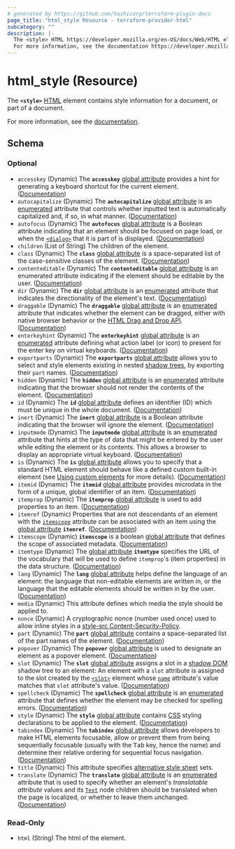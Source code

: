 ```yaml
---
# generated by https://github.com/hashicorp/terraform-plugin-docs
page_title: "html_style Resource - terraform-provider-html"
subcategory: ""
description: |-
  The <style> HTML https://developer.mozilla.org/en-US/docs/Web/HTML element contains style information for a document, or part of a document.
  For more information, see the documentation https://developer.mozilla.org/en-US/docs/Web/HTML/Element/style.
---
```


# html_style (Resource)

The **`<style>`** [HTML](https://developer.mozilla.org/en-US/docs/Web/HTML) element contains style information for a document, or part of a document.

For more information, see the [documentation](https://developer.mozilla.org/en-US/docs/Web/HTML/Element/style).



<!-- schema generated by tfplugindocs -->
## Schema

### Optional

- `accesskey` (Dynamic) The **`accesskey`** [global attribute](https://developer.mozilla.org/en-US/docs/Web/HTML/Global_attributes) provides a hint for generating a keyboard shortcut for the current element. ([Documentation](https://developer.mozilla.org/en-US/docs/Web/HTML/Global_attributes/accesskey))
- `autocapitalize` (Dynamic) The **`autocapitalize`** [global attribute](https://developer.mozilla.org/en-US/docs/Web/HTML/Global_attributes) is an [enumerated](https://developer.mozilla.org/en-US/docs/Glossary/Enumerated) attribute that controls whether inputted text is automatically capitalized and, if so, in what manner. ([Documentation](https://developer.mozilla.org/en-US/docs/Web/HTML/Global_attributes/autocapitalize))
- `autofocus` (Dynamic) The **`autofocus`** [global attribute](https://developer.mozilla.org/en-US/docs/Web/HTML/Global_attributes) is a Boolean attribute indicating that an element should be focused on page load, or when the [`<dialog>`](https://developer.mozilla.org/en-US/docs/Web/HTML/Element/dialog) that it is part of is displayed. ([Documentation](https://developer.mozilla.org/en-US/docs/Web/HTML/Global_attributes/autofocus))
- `children` (List of String) The children of the element.
- `class` (Dynamic) The **`class`** [global attribute](https://developer.mozilla.org/en-US/docs/Web/HTML/Global_attributes) is a space-separated list of the case-sensitive classes of the element. ([Documentation](https://developer.mozilla.org/en-US/docs/Web/HTML/Global_attributes/class))
- `contenteditable` (Dynamic) The **`contenteditable`** [global attribute](https://developer.mozilla.org/en-US/docs/Web/HTML/Global_attributes) is an enumerated attribute indicating if the element should be editable by the user. ([Documentation](https://developer.mozilla.org/en-US/docs/Web/HTML/Global_attributes/contenteditable))
- `dir` (Dynamic) The **`dir`** [global attribute](https://developer.mozilla.org/en-US/docs/Web/HTML/Global_attributes) is an [enumerated](https://developer.mozilla.org/en-US/docs/Glossary/Enumerated) attribute that indicates the directionality of the element's text. ([Documentation](https://developer.mozilla.org/en-US/docs/Web/HTML/Global_attributes/dir))
- `draggable` (Dynamic) The **`draggable`** [global attribute](https://developer.mozilla.org/en-US/docs/Web/HTML/Global_attributes) is an [enumerated](https://developer.mozilla.org/en-US/docs/Glossary/Enumerated) attribute that indicates whether the element can be dragged, either with native browser behavior or the [HTML Drag and Drop API](https://developer.mozilla.org/en-US/docs/Web/API/HTML_Drag_and_Drop_API). ([Documentation](https://developer.mozilla.org/en-US/docs/Web/HTML/Global_attributes/draggable))
- `enterkeyhint` (Dynamic) The **`enterkeyhint`** [global attribute](https://developer.mozilla.org/en-US/docs/Web/HTML/Global_attributes) is an [enumerated](https://developer.mozilla.org/en-US/docs/Glossary/Enumerated) attribute defining what action label (or icon) to present for the enter key on virtual keyboards. ([Documentation](https://developer.mozilla.org/en-US/docs/Web/HTML/Global_attributes/enterkeyhint))
- `exportparts` (Dynamic) The **`exportparts`** [global attribute](https://developer.mozilla.org/en-US/docs/Web/HTML/Global_attributes) allows you to select and style elements existing in nested [shadow trees](https://developer.mozilla.org/en-US/docs/Glossary/Shadow_tree), by exporting their `part` names. ([Documentation](https://developer.mozilla.org/en-US/docs/Web/HTML/Global_attributes/exportparts))
- `hidden` (Dynamic) The **`hidden`** [global attribute](https://developer.mozilla.org/en-US/docs/Web/HTML/Global_attributes) is an [enumerated](https://developer.mozilla.org/en-US/docs/Glossary/Enumerated) attribute indicating that the browser should not render the contents of the element. ([Documentation](https://developer.mozilla.org/en-US/docs/Web/HTML/Global_attributes/hidden))
- `id` (Dynamic) The **`id`** [global attribute](https://developer.mozilla.org/en-US/docs/Web/HTML/Global_attributes) defines an identifier (ID) which must be unique in the whole document. ([Documentation](https://developer.mozilla.org/en-US/docs/Web/HTML/Global_attributes/id))
- `inert` (Dynamic) The **`inert`** [global attribute](https://developer.mozilla.org/en-US/docs/Web/HTML/Global_attributes) is a Boolean attribute indicating that the browser will ignore the element. ([Documentation](https://developer.mozilla.org/en-US/docs/Web/HTML/Global_attributes/inert))
- `inputmode` (Dynamic) The **`inputmode`** [global attribute](https://developer.mozilla.org/en-US/docs/Web/HTML/Global_attributes) is an [enumerated](https://developer.mozilla.org/en-US/docs/Glossary/Enumerated) attribute that hints at the type of data that might be entered by the user while editing the element or its contents. This allows a browser to display an appropriate virtual keyboard. ([Documentation](https://developer.mozilla.org/en-US/docs/Web/HTML/Global_attributes/inputmode))
- `is` (Dynamic) The **`is`** [global attribute](https://developer.mozilla.org/en-US/docs/Web/HTML/Global_attributes) allows you to specify that a standard HTML element should behave like a defined custom built-in element (see [Using custom elements](https://developer.mozilla.org/en-US/docs/Web/API/Web_components/Using_custom_elements) for more details). ([Documentation](https://developer.mozilla.org/en-US/docs/Web/HTML/Global_attributes/is))
- `itemid` (Dynamic) The **`itemid`** [global attribute](https://developer.mozilla.org/en-US/docs/Web/HTML/Global_attributes) provides microdata in the form of a unique, global identifier of an item. ([Documentation](https://developer.mozilla.org/en-US/docs/Web/HTML/Global_attributes/itemid))
- `itemprop` (Dynamic) The **`itemprop`** [global attribute](https://developer.mozilla.org/en-US/docs/Web/HTML/Global_attributes) is used to add properties to an item. ([Documentation](https://developer.mozilla.org/en-US/docs/Web/HTML/Global_attributes/itemprop))
- `itemref` (Dynamic) Properties that are not descendants of an element with the [`itemscope`](https://developer.mozilla.org/en-US/docs/Web/HTML/Global_attributes/itemscope) attribute can be associated with an item using the [global attribute](https://developer.mozilla.org/en-US/docs/Web/HTML/Global_attributes) **`itemref`**. ([Documentation](https://developer.mozilla.org/en-US/docs/Web/HTML/Global_attributes/itemref))
- `itemscope` (Dynamic) **`itemscope`** is a boolean [global attribute](https://developer.mozilla.org/en-US/docs/Web/HTML/Global_attributes) that defines the scope of associated metadata. ([Documentation](https://developer.mozilla.org/en-US/docs/Web/HTML/Global_attributes/itemscope))
- `itemtype` (Dynamic) The [global attribute](https://developer.mozilla.org/en-US/docs/Web/HTML/Global_attributes) **`itemtype`** specifies the URL of the vocabulary that will be used to define `itemprop`'s (item properties) in the data structure. ([Documentation](https://developer.mozilla.org/en-US/docs/Web/HTML/Global_attributes/itemtype))
- `lang` (Dynamic) The **`lang`** [global attribute](https://developer.mozilla.org/en-US/docs/Web/HTML/Global_attributes) helps define the language of an element: the language that non-editable elements are written in, or the language that the editable elements should be written in by the user. ([Documentation](https://developer.mozilla.org/en-US/docs/Web/HTML/Global_attributes/lang))
- `media` (Dynamic) This attribute defines which media the style should be applied to.
- `nonce` (Dynamic) A cryptographic nonce (number used once) used to allow inline styles in a [style-src Content-Security-Policy](https://developer.mozilla.org/en-US/docs/Web/HTTP/Headers/Content-Security-Policy/style-src).
- `part` (Dynamic) The **`part`** [global attribute](https://developer.mozilla.org/en-US/docs/Web/HTML/Global_attributes) contains a space-separated list of the part names of the element. ([Documentation](https://developer.mozilla.org/en-US/docs/Web/HTML/Global_attributes/part))
- `popover` (Dynamic) The **`popover`** [global attribute](https://developer.mozilla.org/en-US/docs/Web/HTML/Global_attributes) is used to designate an element as a popover element. ([Documentation](https://developer.mozilla.org/en-US/docs/Web/HTML/Global_attributes/popover))
- `slot` (Dynamic) The **`slot`** [global attribute](https://developer.mozilla.org/en-US/docs/Web/HTML/Global_attributes) assigns a slot in a [shadow DOM](https://developer.mozilla.org/en-US/docs/Web/API/Web_components/Using_shadow_DOM) shadow tree to an element: An element with a `slot` attribute is assigned to the slot created by the [`<slot>`](https://developer.mozilla.org/en-US/docs/Web/HTML/Element/slot) element whose [`name`](https://developer.mozilla.org/en-US/docs/Web/HTML/Element/slot#name) attribute's value matches that `slot` attribute's value. ([Documentation](https://developer.mozilla.org/en-US/docs/Web/HTML/Global_attributes/slot))
- `spellcheck` (Dynamic) The **`spellcheck`** [global attribute](https://developer.mozilla.org/en-US/docs/Web/HTML/Global_attributes) is an [enumerated](https://developer.mozilla.org/en-US/docs/Glossary/Enumerated) attribute that defines whether the element may be checked for spelling errors. ([Documentation](https://developer.mozilla.org/en-US/docs/Web/HTML/Global_attributes/spellcheck))
- `style` (Dynamic) The **`style`** [global attribute](https://developer.mozilla.org/en-US/docs/Web/HTML/Global_attributes) contains [CSS](https://developer.mozilla.org/en-US/docs/Web/CSS) styling declarations to be applied to the element. ([Documentation](https://developer.mozilla.org/en-US/docs/Web/HTML/Global_attributes/style))
- `tabindex` (Dynamic) The **`tabindex`** [global attribute](https://developer.mozilla.org/en-US/docs/Web/HTML/Global_attributes) allows developers to make HTML elements focusable, allow or prevent them from being sequentially focusable (usually with the <kbd>Tab</kbd> key, hence the name) and determine their relative ordering for sequential focus navigation. ([Documentation](https://developer.mozilla.org/en-US/docs/Web/HTML/Global_attributes/tabindex))
- `title` (Dynamic) This attribute specifies [alternative style sheet](https://developer.mozilla.org/en-US/docs/Web/CSS/Alternative_style_sheets) sets.
- `translate` (Dynamic) The **`translate`** [global attribute](https://developer.mozilla.org/en-US/docs/Web/HTML/Global_attributes) is an [enumerated](https://developer.mozilla.org/en-US/docs/Glossary/Enumerated) attribute that is used to specify whether an element's _translatable attribute_ values and its [`Text`](https://developer.mozilla.org/en-US/docs/Web/API/Text) node children should be translated when the page is localized, or whether to leave them unchanged. ([Documentation](https://developer.mozilla.org/en-US/docs/Web/HTML/Global_attributes/translate))

### Read-Only

- `html` (String) The html of the element.

